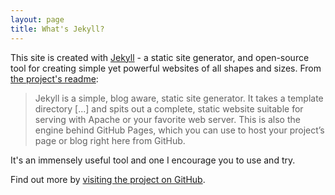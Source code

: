 ```yaml
---
layout: page
title: What's Jekyll?
---
```


This site is created with [Jekyll](http://jekyllrb.com) -  a static site generator, and open-source tool for creating simple yet powerful websites of all shapes and sizes. From [the project's readme](https://github.com/mojombo/jekyll/blob/master/README.markdown):

  > Jekyll is a simple, blog aware, static site generator. It takes a template directory [...] and spits out a complete, static website suitable for serving with Apache or your favorite web server. This is also the engine behind GitHub Pages, which you can use to host your project’s page or blog right here from GitHub.

It's an immensely useful tool and one I encourage you to use and try.

Find out more by [visiting the project on GitHub](https://github.com/mojombo/jekyll).
